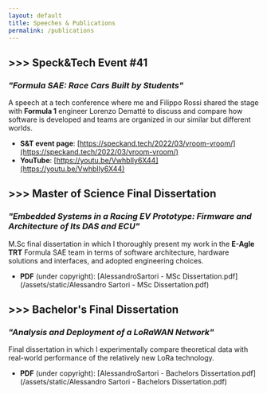```yaml
---
layout: default
title: Speeches & Publications
permalink: /publications
---
```

## \>>> Speck&Tech Event #41
### *"Formula SAE: Race Cars Built by Students"*
A speech at a tech conference where me and Filippo Rossi shared the stage with **Formula 1** engineer Lorenzo Dematté to discuss and compare how software is developed and teams are organized in our similar but different worlds.

- **S&T event page**: [https://speckand.tech/2022/03/vroom-vroom/](https://speckand.tech/2022/03/vroom-vroom/)
- **YouTube**: [https://youtu.be/VwhbIly6X44](https://youtu.be/VwhbIly6X44)


## \>>> Master of Science Final Dissertation
### *"Embedded Systems in a Racing EV Prototype: Firmware and Architecture of Its DAS and ECU"*
M.Sc final dissertation in which I thoroughly present my work in the **E-Agle TRT** Formula SAE team in terms of software architecture, hardware solutions and interfaces, and adopted engineering choices.

- **PDF** (under copyright): [AlessandroSartori - MSc Dissertation.pdf](/assets/static/Alessandro Sartori - MSc Dissertation.pdf)

## \>>> Bachelor's Final Dissertation
### *"Analysis and Deployment of a LoRaWAN Network"*
Final dissertation in which I experimentally compare theoretical data with real-world performance of the relatively new LoRa technology.

- **PDF** (under copyright): [AlessandroSartori - Bachelors Dissertation.pdf](/assets/static/Alessandro Sartori - Bachelors Dissertation.pdf)
